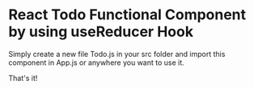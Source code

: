 # React Todo Functional Component by using useReducer Hook
Simply create a new file Todo.js in your src folder and import this component in App.js or anywhere you want to use it.

That's it!
